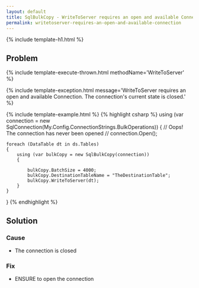 ```yaml
---
layout: default
title: SqlBulkCopy - WriteToServer requires an open and available Connection. The connection's current state is closed.
permalink: writetoserver-requires-an-open-and-available-connection
---
```


{% include template-h1.html %}

## Problem

{% include template-execute-thrown.html methodName='WriteToServer' %}

{% include template-exception.html message='WriteToServer requires an open and available Connection. The connection\'s current state is closed.' %}

{% include template-example.html %} 
{% highlight csharp %}
using (var connection = new SqlConnection(My.Config.ConnectionStrings.BulkOperations))
{
    // Oops! The connection has never been opened
    // connection.Open();

    foreach (DataTable dt in ds.Tables)
    {
        using (var bulkCopy = new SqlBulkCopy(connection))
        {

            bulkCopy.BatchSize = 4000;
            bulkCopy.DestinationTableName = "TheDestinationTable";
            bulkCopy.WriteToServer(dt);
        }
    }
}
{% endhighlight %}

## Solution

### Cause

- The connection is closed


### Fix

- ENSURE to open the connection
